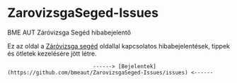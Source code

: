 # ZarovizsgaSeged-Issues
BME AUT Záróvizsga Segéd hibabejelentő

Ez az oldal a [Záróvizsga segéd](zarovizsga.aut.bme.hu) oldallal kapcsolatos hibabejelentések, tippek és ötletek kezelésére jött létre.

                               ------> [Bejelentek](https://github.com/bmeaut/ZarovizsgaSeged-Issues/issues) <------
